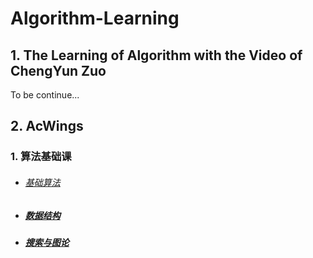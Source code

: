 # Algorithm-Learning
## 1. The Learning of Algorithm with the Video of ChengYun Zuo



To be continue...









## 2. AcWings





### 1. 算法基础课

- ###### [基础算法](./AcWing-Class/算法基础课/基础算法.md)

- ##### [数据结构](./AcWing-Class/算法基础课/数据结构.md)

- ##### [搜索与图论](./AcWing-Class/算法基础课/搜索与图论.md)

  

